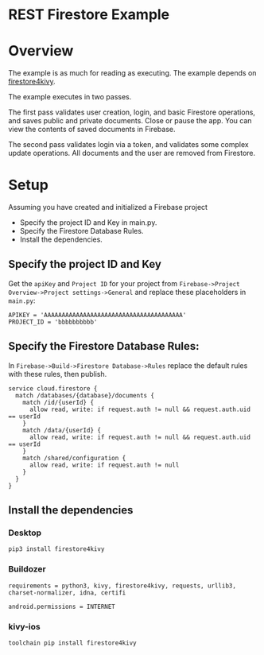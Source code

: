REST Firestore Example
=======================

# Overview

The example is as much for reading as executing. The example depends on [firestore4kivy](https://github.com/Android-for-Python/firestore4kivy).

The example executes in two passes.

The first pass validates user creation, login, and basic Firestore operations, and saves public and private documents. Close or pause the app. You can view the contents of saved documents in Firebase.

The second pass validates login via a token, and validates some complex update operations. All documents and the user are removed from Firestore.

# Setup

Assuming you have created and initialized a Firebase project 
 - Specify the project ID and Key in main.py.
 - Specify the Firestore Database Rules.
 - Install the dependencies.

## Specify the project ID and Key

Get the `apiKey` and `Project ID` for your project from `Firebase->Project Overview->Project settings->General` and replace these placeholders in `main.py`:
```
APIKEY = 'AAAAAAAAAAAAAAAAAAAAAAAAAAAAAAAAAAAAAAA'
PROJECT_ID = 'bbbbbbbbbb'
```

## Specify the Firestore Database Rules:

In `Firebase->Build->Firestore Database->Rules` replace the default rules with these rules, then publish.

```
service cloud.firestore {
  match /databases/{database}/documents {
    match /id/{userId} {
      allow read, write: if request.auth != null && request.auth.uid == userId
    }
    match /data/{userId} {
      allow read, write: if request.auth != null && request.auth.uid == userId
    }
    match /shared/configuration {
      allow read, write: if request.auth != null
    }
  }
}
```

## Install the dependencies

### Desktop 

```
pip3 install firestore4kivy
```

### Buildozer 

```
requirements = python3, kivy, firestore4kivy, requests, urllib3, charset-normalizer, idna, certifi

android.permissions = INTERNET
```

### kivy-ios

```
toolchain pip install firestore4kivy
```

